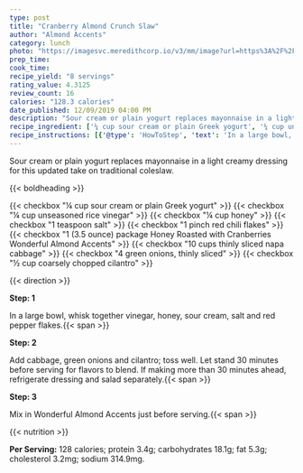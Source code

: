 ```yaml
---
type: post
title: "Cranberry Almond Crunch Slaw"
author: "Almond Accents"
category: lunch
photo: "https://imagesvc.meredithcorp.io/v3/mm/image?url=https%3A%2F%2Fimages.media-allrecipes.com%2Fuserphotos%2F1019639.jpg"
prep_time: 
cook_time: 
recipe_yield: "8 servings"
rating_value: 4.3125
review_count: 16
calories: "128.3 calories"
date_published: 12/09/2019 04:00 PM
description: "Sour cream or plain yogurt replaces mayonnaise in a light creamy dressing for this updated take on traditional coleslaw."
recipe_ingredient: ['¼ cup sour cream or plain Greek yogurt', '¼ cup unseasoned rice vinegar', '¼ cup honey', '1 teaspoon salt', '1 pinch red chili flakes', '1 (3.5 ounce) package Honey Roasted with Cranberries Wonderful Almond Accents', '10 cups thinly sliced napa cabbage', '4 green onions, thinly sliced', '½ cup coarsely chopped cilantro']
recipe_instructions: [{'@type': 'HowToStep', 'text': 'In a large bowl, whisk together vinegar, honey, sour cream, salt and red pepper flakes.\n'}, {'@type': 'HowToStep', 'text': 'Add cabbage, green onions and cilantro; toss well. Let stand 30 minutes before serving for flavors to blend. If making more than 30 minutes ahead, refrigerate dressing and salad separately.\n'}, {'@type': 'HowToStep', 'text': 'Mix in Wonderful Almond Accents just before serving.\n'}]
---
```


Sour cream or plain yogurt replaces mayonnaise in a light creamy dressing for this updated take on traditional coleslaw. 

{{< boldheading >}}

{{< checkbox "¼ cup sour cream or plain Greek yogurt" >}}
{{< checkbox "¼ cup unseasoned rice vinegar" >}}
{{< checkbox "¼ cup honey" >}}
{{< checkbox "1 teaspoon salt" >}}
{{< checkbox "1 pinch red chili flakes" >}}
{{< checkbox "1 (3.5 ounce) package Honey Roasted with Cranberries Wonderful Almond Accents" >}}
{{< checkbox "10 cups thinly sliced napa cabbage" >}}
{{< checkbox "4  green onions, thinly sliced" >}}
{{< checkbox "½ cup coarsely chopped cilantro" >}}


{{< direction >}}

**Step: 1**

In a large bowl, whisk together vinegar, honey, sour cream, salt and red pepper flakes.{{< span >}}

**Step: 2**

Add cabbage, green onions and cilantro; toss well. Let stand 30 minutes before serving for flavors to blend. If making more than 30 minutes ahead, refrigerate dressing and salad separately.{{< span >}}

**Step: 3**

Mix in Wonderful Almond Accents just before serving.{{< span >}}

{{< nutrition >}}

**Per Serving:** 128 calories; protein 3.4g; carbohydrates 18.1g; fat 5.3g; cholesterol 3.2mg; sodium 314.9mg.